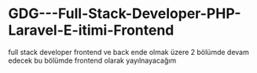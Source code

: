 # GDG---Full-Stack-Developer-PHP-Laravel-E-itimi-Frontend
full stack developer  frontend   ve back ende olmak üzere 2 bölümde  devam edecek bu bölümde frontend olarak  yayılnayacağım
